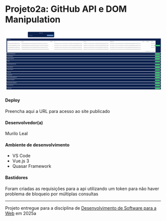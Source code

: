# Projeto2a: GitHub API e DOM Manipulation

![Screenshot do projeto parcial](img/page.png)

#### Deploy

Preencha aqui a URL para acesso ao site publicado

#### Desenvolvedor(a)

Murilo Leal

#### Ambiente de desenvolvimento

- VS Code
- Vue.js 3
- Quasar Framework

#### Bastidores

Foram criadas as requisições para a api utilizando um token para não haver problema de bloqueio por múltiplas consultas

---

Projeto entregue para a disciplina de [Desenvolvimento de Software para a Web](http://github.com/andreainfufsm/elc1090-2025a) em 2025a
